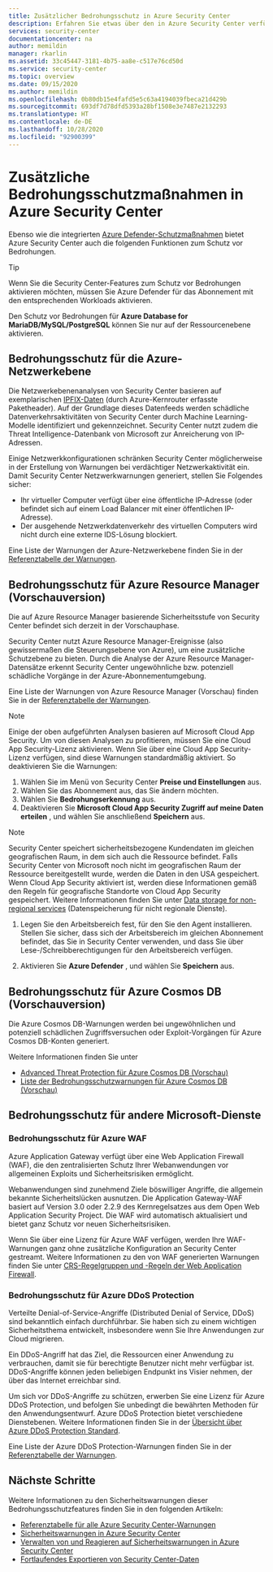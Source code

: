 ```yaml
---
title: Zusätzlicher Bedrohungsschutz in Azure Security Center
description: Erfahren Sie etwas über den in Azure Security Center verfügbaren Bedrohungsschutz neben Azure Defender.
services: security-center
documentationcenter: na
author: memildin
manager: rkarlin
ms.assetid: 33c45447-3181-4b75-aa8e-c517e76cd50d
ms.service: security-center
ms.topic: overview
ms.date: 09/15/2020
ms.author: memildin
ms.openlocfilehash: 0b80db15e4fafd5e5c63a4194039fbeca21d429b
ms.sourcegitcommit: 693df7d78dfd5393a28bf1508e3e7487e2132293
ms.translationtype: HT
ms.contentlocale: de-DE
ms.lasthandoff: 10/28/2020
ms.locfileid: "92900399"
---
```

# <a name="additional-threat-protections-in-azure-security-center"></a>Zusätzliche Bedrohungsschutzmaßnahmen in Azure Security Center
Ebenso wie die integrierten [Azure Defender-Schutzmaßnahmen](azure-defender.md) bietet Azure Security Center auch die folgenden Funktionen zum Schutz vor Bedrohungen.

> [!TIP]
> Wenn Sie die Security Center-Features zum Schutz vor Bedrohungen aktivieren möchten, müssen Sie Azure Defender für das Abonnement mit den entsprechenden Workloads aktivieren.
>
> Den Schutz vor Bedrohungen für **Azure Database for MariaDB/MySQL/PostgreSQL** können Sie nur auf der Ressourcenebene aktivieren.


## <a name="threat-protection-for-azure-network-layer"></a>Bedrohungsschutz für die Azure-Netzwerkebene <a name="network-layer"></a>
Die Netzwerkebenenanalysen von Security Center basieren auf exemplarischen [IPFIX-Daten](https://en.wikipedia.org/wiki/IP_Flow_Information_Export) (durch Azure-Kernrouter erfasste Paketheader). Auf der Grundlage dieses Datenfeeds werden schädliche Datenverkehrsaktivitäten von Security Center durch Machine Learning-Modelle identifiziert und gekennzeichnet. Security Center nutzt zudem die Threat Intelligence-Datenbank von Microsoft zur Anreicherung von IP-Adressen.

Einige Netzwerkkonfigurationen schränken Security Center möglicherweise in der Erstellung von Warnungen bei verdächtiger Netzwerkaktivität ein. Damit Security Center Netzwerkwarnungen generiert, stellen Sie Folgendes sicher:
- Ihr virtueller Computer verfügt über eine öffentliche IP-Adresse (oder befindet sich auf einem Load Balancer mit einer öffentlichen IP-Adresse).
- Der ausgehende Netzwerkdatenverkehr des virtuellen Computers wird nicht durch eine externe IDS-Lösung blockiert.

Eine Liste der Warnungen der Azure-Netzwerkebene finden Sie in der [Referenztabelle der Warnungen](alerts-reference.md#alerts-azurenetlayer).


## <a name="threat-protection-for-azure-resource-manager-preview"></a>Bedrohungsschutz für Azure Resource Manager (Vorschauversion)<a name ="management-layer"></a>
Die auf Azure Resource Manager basierende Sicherheitsstufe von Security Center befindet sich derzeit in der Vorschauphase.

Security Center nutzt Azure Resource Manager-Ereignisse (also gewissermaßen die Steuerungsebene von Azure), um eine zusätzliche Schutzebene zu bieten. Durch die Analyse der Azure Resource Manager-Datensätze erkennt Security Center ungewöhnliche bzw. potenziell schädliche Vorgänge in der Azure-Abonnementumgebung.

Eine Liste der Warnungen von Azure Resource Manager (Vorschau) finden Sie in der [Referenztabelle der Warnungen](alerts-reference.md#alerts-azureresourceman).


>[!NOTE]
> Einige der oben aufgeführten Analysen basieren auf Microsoft Cloud App Security. Um von diesen Analysen zu profitieren, müssen Sie eine Cloud App Security-Lizenz aktivieren. Wenn Sie über eine Cloud App Security-Lizenz verfügen, sind diese Warnungen standardmäßig aktiviert. So deaktivieren Sie die Warnungen:
>
> 1. Wählen Sie im Menü von Security Center **Preise und Einstellungen** aus.
> 1. Wählen Sie das Abonnement aus, das Sie ändern möchten.
> 1. Wählen Sie **Bedrohungserkennung** aus.
> 1. Deaktivieren Sie **Microsoft Cloud App Security Zugriff auf meine Daten erteilen** , und wählen Sie anschließend **Speichern** aus.


>[!NOTE]
>Security Center speichert sicherheitsbezogene Kundendaten im gleichen geografischen Raum, in dem sich auch die Ressource befindet. Falls Security Center von Microsoft noch nicht im geografischen Raum der Ressource bereitgestellt wurde, werden die Daten in den USA gespeichert. Wenn Cloud App Security aktiviert ist, werden diese Informationen gemäß den Regeln für geografische Standorte von Cloud App Security gespeichert. Weitere Informationen finden Sie unter [Data storage for non-regional services](https://azuredatacentermap.azurewebsites.net/) (Datenspeicherung für nicht regionale Dienste).

1. Legen Sie den Arbeitsbereich fest, für den Sie den Agent installieren. Stellen Sie sicher, dass sich der Arbeitsbereich im gleichen Abonnement befindet, das Sie in Security Center verwenden, und dass Sie über Lese-/Schreibberechtigungen für den Arbeitsbereich verfügen.

1. Aktivieren Sie **Azure Defender** , und wählen Sie **Speichern** aus.


## <a name="threat-protection-for-azure-cosmos-db-preview"></a>Bedrohungsschutz für Azure Cosmos DB (Vorschauversion)<a name="cosmos-db"></a>

Die Azure Cosmos DB-Warnungen werden bei ungewöhnlichen und potenziell schädlichen Zugriffsversuchen oder Exploit-Vorgängen für Azure Cosmos DB-Konten generiert.

Weitere Informationen finden Sie unter

* [Advanced Threat Protection für Azure Cosmos DB (Vorschau)](../cosmos-db/cosmos-db-advanced-threat-protection.md)
* [Liste der Bedrohungsschutzwarnungen für Azure Cosmos DB (Vorschau)](alerts-reference.md#alerts-azurecosmos)



## <a name="threat-protection-for-other-microsoft-services"></a>Bedrohungsschutz für andere Microsoft-Dienste <a name="alerts-other"></a>

### <a name="threat-protection-for-azure-waf"></a>Bedrohungsschutz für Azure WAF <a name="azure-waf"></a>

Azure Application Gateway verfügt über eine Web Application Firewall (WAF), die den zentralisierten Schutz Ihrer Webanwendungen vor allgemeinen Exploits und Sicherheitsrisiken ermöglicht.

Webanwendungen sind zunehmend Ziele böswilliger Angriffe, die allgemein bekannte Sicherheitslücken ausnutzen. Die Application Gateway-WAF basiert auf Version 3.0 oder 2.2.9 des Kernregelsatzes aus dem Open Web Application Security Project. Die WAF wird automatisch aktualisiert und bietet ganz Schutz vor neuen Sicherheitsrisiken. 

Wenn Sie über eine Lizenz für Azure WAF verfügen, werden Ihre WAF-Warnungen ganz ohne zusätzliche Konfiguration an Security Center gestreamt. Weitere Informationen zu den von WAF generierten Warnungen finden Sie unter [CRS-Regelgruppen und -Regeln der Web Application Firewall](../web-application-firewall/ag/application-gateway-crs-rulegroups-rules.md?tabs=owasp31#crs911-31).


### <a name="threat-protection-for-azure-ddos-protection"></a>Bedrohungsschutz für Azure DDoS Protection <a name="azure-ddos"></a>

Verteilte Denial-of-Service-Angriffe (Distributed Denial of Service, DDoS) sind bekanntlich einfach durchführbar. Sie haben sich zu einem wichtigen Sicherheitsthema entwickelt, insbesondere wenn Sie Ihre Anwendungen zur Cloud migrieren. 

Ein DDoS-Angriff hat das Ziel, die Ressourcen einer Anwendung zu verbrauchen, damit sie für berechtigte Benutzer nicht mehr verfügbar ist. DDoS-Angriffe können jeden beliebigen Endpunkt ins Visier nehmen, der über das Internet erreichbar sind.

Um sich vor DDoS-Angriffe zu schützen, erwerben Sie eine Lizenz für Azure DDoS Protection, und befolgen Sie unbedingt die bewährten Methoden für den Anwendungsentwurf. Azure DDoS Protection bietet verschiedene Dienstebenen. Weitere Informationen finden Sie in der [Übersicht über Azure DDoS Protection Standard](../virtual-network/ddos-protection-overview.md).

Eine Liste der Azure DDoS Protection-Warnungen finden Sie in der [Referenztabelle der Warnungen](alerts-reference.md#alerts-azureddos).


## <a name="next-steps"></a>Nächste Schritte
Weitere Informationen zu den Sicherheitswarnungen dieser Bedrohungsschutzfeatures finden Sie in den folgenden Artikeln:

* [Referenztabelle für alle Azure Security Center-Warnungen](alerts-reference.md)
* [Sicherheitswarnungen in Azure Security Center](security-center-alerts-overview.md)
* [Verwalten von und Reagieren auf Sicherheitswarnungen in Azure Security Center](security-center-managing-and-responding-alerts.md)
* [Fortlaufendes Exportieren von Security Center-Daten](continuous-export.md)